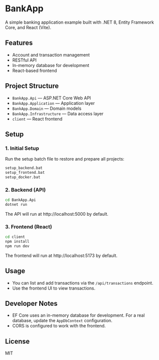 # BankApp

A simple banking application example built with .NET 8, Entity Framework Core, and React (Vite).

## Features
- Account and transaction management
- RESTful API
- In-memory database for development
- React-based frontend

## Project Structure
- `BankApp.Api` — ASP.NET Core Web API
- `BankApp.Application` — Application layer
- `BankApp.Domain` — Domain models
- `BankApp.Infrastructure` — Data access layer
- `client` — React frontend

## Setup

### 1. Initial Setup
Run the setup batch file to restore and prepare all projects:
```bash
setup_backend.bat
setup_frontend.bat
setup_docker.bat
```

### 2. Backend (API)
```bash
cd BankApp.Api
dotnet run
```
The API will run at http://localhost:5000 by default.

### 3. Frontend (React)
```bash
cd client
npm install
npm run dev
```
The frontend will run at http://localhost:5173 by default.

## Usage
- You can list and add transactions via the `/api/transactions` endpoint.
- Use the frontend UI to view transactions.

## Developer Notes
- EF Core uses an in-memory database for development. For a real database, update the `AppDbContext` configuration.
- CORS is configured to work with the frontend.

## License
MIT

